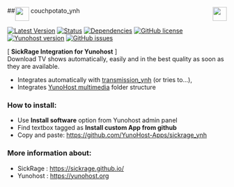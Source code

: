 ##<img src="https://github.com/binhex/docker-templates/raw/master/binhex/images/sickrage-icon.png" height="32" align="top"> couchpotato_ynh <a href="https://yunohost.org/#/apps_in_progress_en"><img src="http://pix.toile-libre.org/upload/original/1440352021.png" height="32" align="right"></a>

[![Latest Version](https://img.shields.io/badge/version-_--_-green.svg?style=flat)](https://github.com/YunoHost-Apps/sickrage_ynh/releases)
[![Status](https://img.shields.io/badge/status-in_progress-yellow.svg?style=flat)](https://github.com/YunoHost-Apps/sickrage_ynh/milestones)
[![Dependencies](https://img.shields.io/badge/dependencies-includes-lightgrey.svg?style=flat)](https://github.com/YunoHost-Apps/sickrage_ynh#dependencies)
[![GitHub license](https://img.shields.io/badge/license-GPLv3-blue.svg?style=flat)](https://raw.githubusercontent.com/YunoHost-Apps/sickrage_ynh/master/LICENSE)
[![Yunohost version](https://img.shields.io/badge/yunohost-2.4.2_tested-orange.svg?style=flat)](https://github.com/YunoHost/yunohost)
[![GitHub issues](https://img.shields.io/github/issues/YunoHost-Apps/couchpotato_ynh.svg?style=flat)](https://github.com/YunoHost-Apps/sickrage_ynh/issues)
	
[ **SickRage Integration for Yunohost** ]  
Download TV shows automatically, easily and in the best quality as soon as they are available.

- Integrates automatically with [transmission_ynh](https://github.com/YunoHost-Apps/transmission_ynh) (or tries to...),
- Integrates [YunoHost multimedia](https://github.com/YunoHost-Apps/yunohost.multimedia) folder structure

### How to install:
- Use **Install software** option from Yunohost admin panel
- Find textbox tagged as **Install custom App from github**
- Copy and paste: https://github.com/YunoHost-Apps/sickrage_ynh


### More information about:
- SickRage : https://sickrage.github.io/
- Yunohost : 	https://yunohost.org
